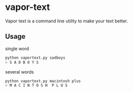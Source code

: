 # vapor-text
Vapor text is a command line utility to make your text better.

## Usage 
single word

``` sh
python vaportext.py sadboys
> S A D B O Y S
```

several words

``` sh
python vaportext.py macintosh plus
> M A C I N T O S H  P L U S
```
